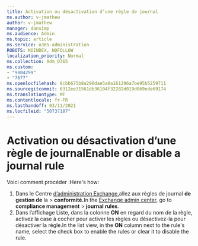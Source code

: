 ```yaml
---
title: Activation ou désactivation d’une règle de journal
ms.author: v-jmathew
author: v-jmathew
manager: dansimp
ms.audience: Admin
ms.topic: article
ms.service: o365-administration
ROBOTS: NOINDEX, NOFOLLOW
localization_priority: Normal
ms.collection: Adm_O365
ms.custom:
- "9004299"
- "7677"
ms.openlocfilehash: 8cbb675b8a290dae5a0a161296a7be95b5259711
ms.sourcegitcommit: 6312ee31561db36104f32282d019d069ede69174
ms.translationtype: MT
ms.contentlocale: fr-FR
ms.lasthandoff: 03/11/2021
ms.locfileid: "50737187"
---
```

# <a name="enable-or-disable-a-journal-rule"></a><span data-ttu-id="33abc-102">Activation ou désactivation d’une règle de journal</span><span class="sxs-lookup"><span data-stu-id="33abc-102">Enable or disable a journal rule</span></span>

<span data-ttu-id="33abc-103">Voici comment procéder :</span><span class="sxs-lookup"><span data-stu-id="33abc-103">Here's how:</span></span>

1. <span data-ttu-id="33abc-104">Dans le Centre [d’administration Exchange,](https://go.microsoft.com/fwlink/p/?linkid=2059104)allez aux règles de journal **de gestion de** la  >  **conformité.**</span><span class="sxs-lookup"><span data-stu-id="33abc-104">In the [Exchange admin center](https://go.microsoft.com/fwlink/p/?linkid=2059104), go to **compliance management** > **journal rules**.</span></span>
2. <span data-ttu-id="33abc-105">Dans l’affichage Liste, dans la colonne **ON** en regard du nom de la règle, activez la case à cocher pour activer les règles ou désactivez-la pour désactiver la règle.</span><span class="sxs-lookup"><span data-stu-id="33abc-105">In the list view, in the **ON** column next to the rule's name, select the check box to enable the rules or clear it to disable the rule.</span></span>
